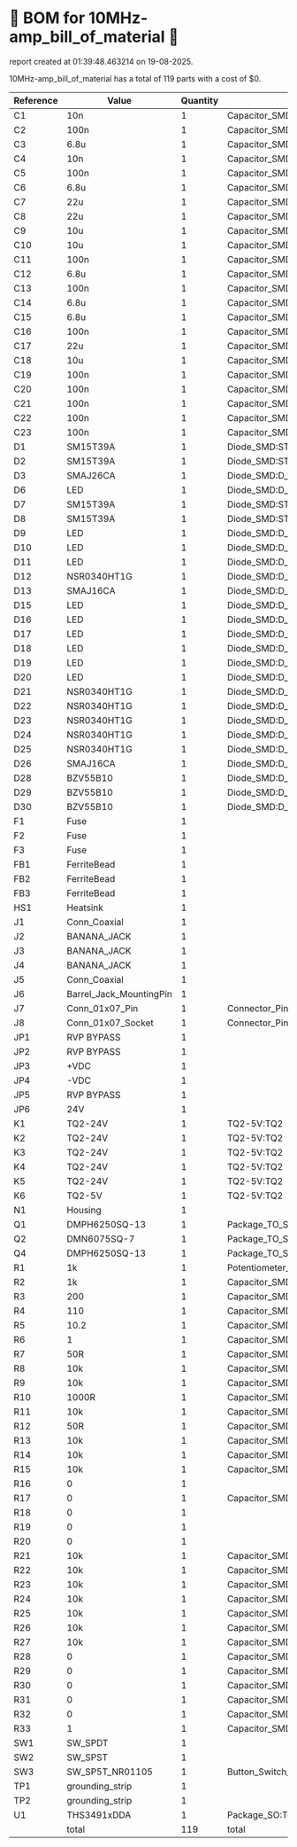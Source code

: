 # 📄 BOM for 10MHz-amp_bill_of_material 📄

report created at 01:39:48.463214 on 19-08-2025.

10MHz-amp_bill_of_material has a total of 119 parts with a cost of $0.

| Reference | Value | Quantity | part number | cost |
| --------- | ----- | -------- | ----------- | ---- |
| C1 | 10n | 1 | Capacitor_SMD:C_0603_1608Metric | $0 |
| C2 | 100n | 1 | Capacitor_SMD:C_0603_1608Metric | $0 |
| C3 | 6.8u | 1 | Capacitor_SMD:C_0603_1608Metric | $0 |
| C4 | 10n | 1 | Capacitor_SMD:C_0603_1608Metric | $0 |
| C5 | 100n | 1 | Capacitor_SMD:C_0603_1608Metric | $0 |
| C6 | 6.8u | 1 | Capacitor_SMD:C_0603_1608Metric | $0 |
| C7 | 22u | 1 | Capacitor_SMD:C_0603_1608Metric | $0 |
| C8 | 22u | 1 | Capacitor_SMD:C_0603_1608Metric | $0 |
| C9 | 10u | 1 | Capacitor_SMD:C_0603_1608Metric | $0 |
| C10 | 10u | 1 | Capacitor_SMD:C_0603_1608Metric | $0 |
| C11 | 100n | 1 | Capacitor_SMD:C_0603_1608Metric | $0 |
| C12 | 6.8u | 1 | Capacitor_SMD:C_0603_1608Metric | $0 |
| C13 | 100n | 1 | Capacitor_SMD:C_0603_1608Metric | $0 |
| C14 | 6.8u | 1 | Capacitor_SMD:C_0603_1608Metric | $0 |
| C15 | 6.8u | 1 | Capacitor_SMD:C_0603_1608Metric | $0 |
| C16 | 100n | 1 | Capacitor_SMD:C_0603_1608Metric | $0 |
| C17 | 22u | 1 | Capacitor_SMD:C_0603_1608Metric | $0 |
| C18 | 10u | 1 | Capacitor_SMD:C_0603_1608Metric | $0 |
| C19 | 100n | 1 | Capacitor_SMD:C_0603_1608Metric | $0 |
| C20 | 100n | 1 | Capacitor_SMD:C_0603_1608Metric | $0 |
| C21 | 100n | 1 | Capacitor_SMD:C_0603_1608Metric | $0 |
| C22 | 100n | 1 | Capacitor_SMD:C_0603_1608Metric | $0 |
| C23 | 100n | 1 | Capacitor_SMD:C_0603_1608Metric | $0 |
| D1 | SM15T39A | 1 | Diode_SMD:ST_D_SMC | $0 |
| D2 | SM15T39A | 1 | Diode_SMD:ST_D_SMC | $0 |
| D3 | SMAJ26CA | 1 | Diode_SMD:D_SMA | $0 |
| D6 | LED | 1 | Diode_SMD:D_0603_1608Metric | $0 |
| D7 | SM15T39A | 1 | Diode_SMD:ST_D_SMC | $0 |
| D8 | SM15T39A | 1 | Diode_SMD:ST_D_SMC | $0 |
| D9 | LED | 1 | Diode_SMD:D_0603_1608Metric | $0 |
| D10 | LED | 1 | Diode_SMD:D_0603_1608Metric | $0 |
| D11 | LED | 1 | Diode_SMD:D_0603_1608Metric | $0 |
| D12 | NSR0340HT1G | 1 | Diode_SMD:D_0603_1608Metric | $0 |
| D13 | SMAJ16CA | 1 | Diode_SMD:D_SMA | $0 |
| D15 | LED | 1 | Diode_SMD:D_0603_1608Metric | $0 |
| D16 | LED | 1 | Diode_SMD:D_0603_1608Metric | $0 |
| D17 | LED | 1 | Diode_SMD:D_0603_1608Metric | $0 |
| D18 | LED | 1 | Diode_SMD:D_0603_1608Metric | $0 |
| D19 | LED | 1 | Diode_SMD:D_0603_1608Metric | $0 |
| D20 | LED | 1 | Diode_SMD:D_0603_1608Metric | $0 |
| D21 | NSR0340HT1G | 1 | Diode_SMD:D_0603_1608Metric | $0 |
| D22 | NSR0340HT1G | 1 | Diode_SMD:D_0603_1608Metric | $0 |
| D23 | NSR0340HT1G | 1 | Diode_SMD:D_0603_1608Metric | $0 |
| D24 | NSR0340HT1G | 1 | Diode_SMD:D_0603_1608Metric | $0 |
| D25 | NSR0340HT1G | 1 | Diode_SMD:D_0603_1608Metric | $0 |
| D26 | SMAJ16CA | 1 | Diode_SMD:D_SMA | $0 |
| D28 | BZV55B10 | 1 | Diode_SMD:D_MiniMELF | $0 |
| D29 | BZV55B10 | 1 | Diode_SMD:D_MiniMELF | $0 |
| D30 | BZV55B10 | 1 | Diode_SMD:D_MiniMELF | $0 |
| F1 | Fuse | 1 |  | $0 |
| F2 | Fuse | 1 |  | $0 |
| F3 | Fuse | 1 |  | $0 |
| FB1 | FerriteBead | 1 |  | $0 |
| FB2 | FerriteBead | 1 |  | $0 |
| FB3 | FerriteBead | 1 |  | $0 |
| HS1 | Heatsink | 1 |  | $0 |
| J1 | Conn_Coaxial | 1 |  | $0 |
| J2 | BANANA_JACK | 1 |  | $0 |
| J3 | BANANA_JACK | 1 |  | $0 |
| J4 | BANANA_JACK | 1 |  | $0 |
| J5 | Conn_Coaxial | 1 |  | $0 |
| J6 | Barrel_Jack_MountingPin | 1 |  | $0 |
| J7 | Conn_01x07_Pin | 1 | Connector_PinHeader_2.54mm:PinHeader_1x07_P2.54mm_Horizontal | $0 |
| J8 | Conn_01x07_Socket | 1 | Connector_PinSocket_2.54mm:PinSocket_1x07_P2.54mm_Vertical | $0 |
| JP1 | RVP BYPASS | 1 |  | $0 |
| JP2 | RVP BYPASS | 1 |  | $0 |
| JP3 | +VDC | 1 |  | $0 |
| JP4 | -VDC | 1 |  | $0 |
| JP5 | RVP BYPASS | 1 |  | $0 |
| JP6 | 24V | 1 |  | $0 |
| K1 | TQ2-24V | 1 | TQ2-5V:TQ2 | $0 |
| K2 | TQ2-24V | 1 | TQ2-5V:TQ2 | $0 |
| K3 | TQ2-24V | 1 | TQ2-5V:TQ2 | $0 |
| K4 | TQ2-24V | 1 | TQ2-5V:TQ2 | $0 |
| K5 | TQ2-24V | 1 | TQ2-5V:TQ2 | $0 |
| K6 | TQ2-5V | 1 | TQ2-5V:TQ2 | $0 |
| N1 | Housing | 1 |  | $0 |
| Q1 | DMPH6250SQ-13 | 1 | Package_TO_SOT_SMD:SOT-23-3 | $0 |
| Q2 | DMN6075SQ-7 | 1 | Package_TO_SOT_SMD:SOT-23-3 | $0 |
| Q4 | DMPH6250SQ-13 | 1 | Package_TO_SOT_SMD:SOT-23-3 | $0 |
| R1 | 1k | 1 | Potentiometer_THT:Potentiometer_Alps_RK09Y11_Single_Horizontal | $0 |
| R2 | 1k | 1 | Capacitor_SMD:C_0603_1608Metric | $0 |
| R3 | 200 | 1 | Capacitor_SMD:C_0603_1608Metric | $0 |
| R4 | 110 | 1 | Capacitor_SMD:C_0603_1608Metric | $0 |
| R5 | 10.2 | 1 | Capacitor_SMD:C_0603_1608Metric | $0 |
| R6 | 1 | 1 | Capacitor_SMD:C_0603_1608Metric | $0 |
| R7 | 50R | 1 | Capacitor_SMD:C_0603_1608Metric | $0 |
| R8 | 10k | 1 | Capacitor_SMD:C_0603_1608Metric | $0 |
| R9 | 10k | 1 | Capacitor_SMD:C_0603_1608Metric | $0 |
| R10 | 1000R | 1 | Capacitor_SMD:C_0603_1608Metric | $0 |
| R11 | 10k | 1 | Capacitor_SMD:C_0603_1608Metric | $0 |
| R12 | 50R | 1 | Capacitor_SMD:C_0603_1608Metric | $0 |
| R13 | 10k | 1 | Capacitor_SMD:C_0603_1608Metric | $0 |
| R14 | 10k | 1 | Capacitor_SMD:C_0603_1608Metric | $0 |
| R15 | 10k | 1 | Capacitor_SMD:C_0603_1608Metric | $0 |
| R16 | 0 | 1 |  | $0 |
| R17 | 0 | 1 | Capacitor_SMD:C_0603_1608Metric | $0 |
| R18 | 0 | 1 |  | $0 |
| R19 | 0 | 1 |  | $0 |
| R20 | 0 | 1 |  | $0 |
| R21 | 10k | 1 | Capacitor_SMD:C_0603_1608Metric | $0 |
| R22 | 10k | 1 | Capacitor_SMD:C_0603_1608Metric | $0 |
| R23 | 10k | 1 | Capacitor_SMD:C_0603_1608Metric | $0 |
| R24 | 10k | 1 | Capacitor_SMD:C_0603_1608Metric | $0 |
| R25 | 10k | 1 | Capacitor_SMD:C_0603_1608Metric | $0 |
| R26 | 10k | 1 | Capacitor_SMD:C_0603_1608Metric | $0 |
| R27 | 10k | 1 | Capacitor_SMD:C_0603_1608Metric | $0 |
| R28 | 0 | 1 | Capacitor_SMD:C_0603_1608Metric | $0 |
| R29 | 0 | 1 | Capacitor_SMD:C_0603_1608Metric | $0 |
| R30 | 0 | 1 | Capacitor_SMD:C_0603_1608Metric | $0 |
| R31 | 0 | 1 | Capacitor_SMD:C_0603_1608Metric | $0 |
| R32 | 0 | 1 | Capacitor_SMD:C_0603_1608Metric | $0 |
| R33 | 1 | 1 | Capacitor_SMD:C_0603_1608Metric | $0 |
| SW1 | SW_SPDT | 1 |  | $0 |
| SW2 | SW_SPST | 1 |  | $0 |
| SW3 | SW_SP5T_NR01105 | 1 | Button_Switch_THT:SW_NKK_NR01 | $0 |
| TP1 | grounding_strip | 1 |  | $0 |
| TP2 | grounding_strip | 1 |  | $0 |
| U1 | THS3491xDDA | 1 | Package_SO:Texas_R-PDSO-G8_EP2.95x4.9mm_Mask2.4x3.1mm | $0 |
|  | total | 119 | total | $0 |
